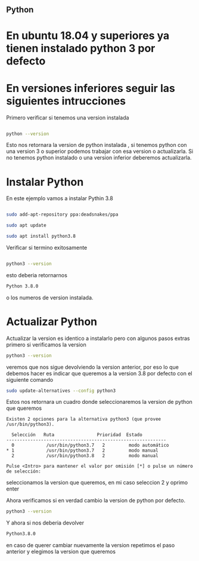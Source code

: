 ## Python
# En ubuntu 18.04 y superiores ya tienen instalado python 3 por defecto
# En versiones inferiores seguir las siguientes intrucciones
Primero verificar si tenemos una version instalada

```bash

python --version

```

Esto nos retornara la version de python instalada , si tenemos python
con una version 3 o superior podemos trabajar con esa version o actualizarla.
Si no tenemos python instalado o una version inferior deberemos actualizarla.

# Instalar Python

En este ejemplo vamos a instalar Pythin 3.8 

```bash

sudo add-apt-repository ppa:deadsnakes/ppa 

```

```bash
sudo apt update 
```

```bash
sudo apt install python3.8
```

Verificar si termino exitosamente

```bash

python3 --version

```

esto deberia retornarnos 

```bash
Python 3.8.0
```

o los numeros de version instalada.

# Actualizar Python
Actualizar la version es identico a instalarlo pero con algunos pasos extras
primero si verificamos la version 

```bash
python3 --version
```

veremos que nos sigue devolviendo la version anterior, por eso lo que debemos hacer es indicar que queremos
a la version 3.8 por defecto con el siguiente comando

```bash
sudo update-alternatives --config python3 
```
Estos nos retornara un cuadro donde seleccionaremos la version de python que queremos

```
Existen 2 opciones para la alternativa python3 (que provee /usr/bin/python3).

  Selección   Ruta                Prioridad  Estado
------------------------------------------------------------
  0            /usr/bin/python3.7   2         modo automático
* 1            /usr/bin/python3.7   2         modo manual
  2            /usr/bin/python3.8   2         modo manual

Pulse <Intro> para mantener el valor por omisión [*] o pulse un número de selección:
```
seleccionamos la version que queremos, en mi caso seleccion 2 y oprimo enter

Ahora verificamos si en verdad cambio la version de python por defecto.

```bash
python3 --version
```

Y ahora si nos deberia devolver 

```bash
Python3.8.0
```

en caso de querer cambiar nuevamente la version repetimos el paso anterior y elegimos la version que queremos


